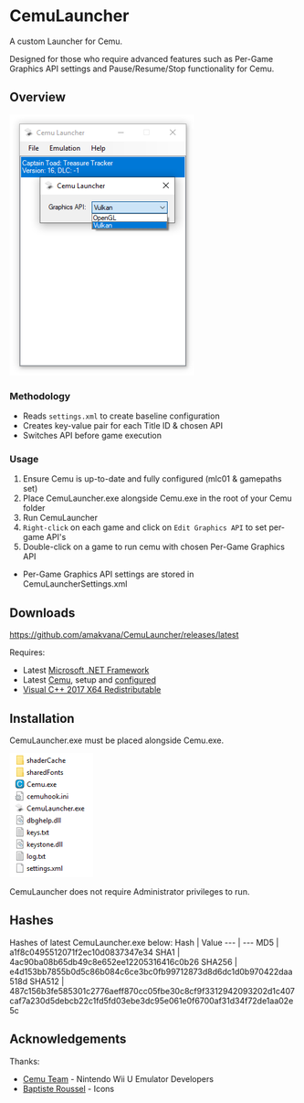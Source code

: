 # CemuLauncher
A custom Launcher for Cemu. 

Designed for those who require advanced features such as Per-Game Graphics API settings and Pause/Resume/Stop functionality for Cemu. 

## Overview
![CemuLauncher](images/cl.png)

### Methodology 
* Reads ```settings.xml``` to create baseline configuration
* Creates key-value pair for each Title ID & chosen API
* Switches API before game execution 

### Usage 
1. Ensure Cemu is up-to-date and fully configured (mlc01 & gamepaths set)
2. Place CemuLauncher.exe alongside Cemu.exe in the root of your Cemu folder
3. Run CemuLauncher
4. ```Right-click``` on each game and click on ```Edit Graphics API``` to set per-game API's 
5. Double-click on a game to run cemu with chosen Per-Game Graphics API

* Per-Game Graphics API settings are stored in CemuLauncherSettings.xml

## Downloads
https://github.com/amakvana/CemuLauncher/releases/latest

Requires: 
* Latest [Microsoft .NET Framework](https://go.microsoft.com/fwlink/?linkid=2088631)
* Latest [Cemu](https://cemu.info/), setup and [configured](https://cemu.cfw.guide/installing-cemu)
* [Visual C++ 2017 X64 Redistributable](https://aka.ms/vs/16/release/vc_redist.x64.exe)

## Installation
CemuLauncher.exe must be placed alongside Cemu.exe.

![CemuLauncherSetup](images/cl-setup.png)

CemuLauncher does not require Administrator privileges to run.

## Hashes 
Hashes of latest CemuLauncher.exe below: 
Hash | Value
--- | ---
MD5 | a1f8c0495512071f2ec10d0837347e34
SHA1 | 4ac90ba08b65db49c8e652ee12205316416c0b26
SHA256 | e4d153bb7855b0d5c86b084c6ce3bc0fb99712873d8d6dc1d0b970422daa518d
SHA512 | 487c156b3fe585301c2776aeff870cc05fbe30c8cf9f3312942093202d1c407caf7a230d5debcb22c1fd5fd03ebe3dc95e061e0f6700af31d34f72de1aa02e5c

## Acknowledgements
Thanks:
* [Cemu Team](https://cemu.info/) - Nintendo Wii U Emulator Developers 
* [Baptiste Roussel](https://www.iconfinder.com/CodMe) - Icons
